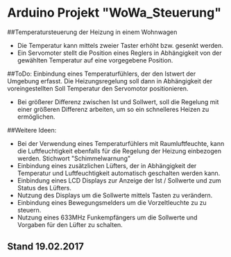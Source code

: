 # Arduino Projekt "WoWa_Steuerung"

##Temperatursteuerung der Heizung in einem Wohnwagen
- Die Temperatur kann mittels zweier Taster erhöht bzw. gesenkt werden.
- Ein Servomoter stellt die Position eines Reglers in Abhängigkeit von der gewählten
  Temperatur auf eine vorgegebene Position.

##ToDo:
Einbindung eines Temperaturfühlers, der den Istwert der Umgebung erfasst.
Die Heizungsregelung soll dann in Abhängigkeit der voreingestellten Soll Temperatur
den Servomotor positionieren.
- Bei größerer Differenz zwischen Ist und Sollwert, soll die Regelung mit einer
größeren Differenz arbeiten, um so ein schnelleres Heizen zu ermöglichen.

##Weitere Ideen:
- Bei der Verwendung eines Temperaturfühlers mit Raumluftfeuchte, kann die Luftfeuchtigkeit
  ebenfalls für die Regelung der Heizung einbezogen werden. Stichwort "Schimmelwarnung"
- Einbindung eines zusätzlichen Lüfters, der in Abhängigkeit der Temperatur und Luftfeuchtigkeit
  automatisch geschalten werden kann.
- Einbindung eines LCD Displays zur Anzeige der Ist / Sollwerte und zum Status des Lüfters.
- Nutzung des Displays um die Sollwerte mittels Tasten zu verändern.
- Einbindung eines Bewegungsmelders um die Vorzeltleuchte zu zu steuern.
- Nutzung eines 633MHz Funkempfängers um die Sollwerte und Vorgaben für den Lüfter zu schalten.

## Stand 19.02.2017
